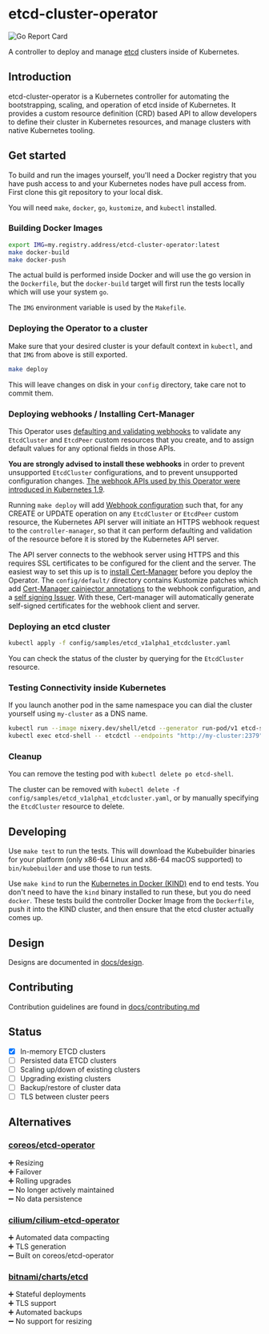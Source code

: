 # etcd-cluster-operator

![Go Report Card](https://goreportcard.com/badge/github.com/improbable-eng/etcd-cluster-operator)

A controller to deploy and manage [etcd](https://etcd.io) clusters inside of Kubernetes.

## Introduction

etcd-cluster-operator is a Kubernetes controller for automating the bootstrapping, scaling, and operation of
etcd inside of Kubernetes. It provides a custom resource definition (CRD) based API to allow developers to define their
cluster in Kubernetes resources, and manage clusters with native Kubernetes tooling.

## Get started

To build and run the images yourself, you'll need a Docker registry that you have push access to and your Kubernetes
nodes have pull access from. First clone this git repository to your local disk.

You will need `make`, `docker`, `go`, `kustomize`, and `kubectl` installed.

### Building Docker Images

```bash
export IMG=my.registry.address/etcd-cluster-operator:latest
make docker-build
make docker-push
```

The actual build is performed inside Docker and will use the go version in the `Dockerfile`, but the `docker-build`
target will first run the tests locally which will use your system `go`.

The `IMG` environment variable is used by the `Makefile`.

### Deploying the Operator to a cluster

Make sure that your desired cluster is your default context in `kubectl`, and that `IMG` from above is still exported.

```bash
make deploy
```

This will leave changes on disk in your `config` directory, take care not to commit them.

### Deploying webhooks / Installing Cert-Manager

This Operator uses [defaulting and validating webhooks](https://book.kubebuilder.io/reference/webhook-overview.html)
to validate any `EtcdCluster` and `EtcdPeer` custom resources that you create,
and to assign default values for any optional fields in those APIs.

**You are strongly advised to install these webhooks** in order to prevent unsupported `EtcdCluster` configurations,
and to prevent unsupported configuration changes.
[The webhook APIs used by this Operator were introduced in Kubernetes 1.9](https://github.com/kubernetes/kubernetes/blob/master/CHANGELOG-1.9.md#api-machinery).

Running `make deploy`  will add [Webhook configuration](https://kubernetes.io/docs/reference/access-authn-authz/extensible-admission-controllers/#webhook-configuration) such that,
for any CREATE or UPDATE operation on any `EtcdCluster` or `EtcdPeer` custom resource,
the Kubernetes API server will initiate an HTTPS webhook request to the `controller-manager`,
so that it can perform defaulting and validation of the resource before it is stored by the Kubernetes API server.

The API server connects to the webhook server using HTTPS
and this requires SSL certificates to be configured for the client and the server.
The easiest way to set this up is to [install Cert-Manager](https://book.kubebuilder.io/cronjob-tutorial/running-webhook.html#cert-manager)
before you deploy the Operator.
The `config/default/` directory contains Kustomize patches which add [Cert-Manager cainjector annotations](https://docs.cert-manager.io/en/latest/reference/cainjector.html) to the webhook configuration,
and a [self signing Issuer](https://docs.cert-manager.io/en/latest/tasks/issuers/setup-selfsigned.html).
With these, Cert-manager will automatically generate self-signed certificates for the webhook client and server.

### Deploying an etcd cluster

```bash
kubectl apply -f config/samples/etcd_v1alpha1_etcdcluster.yaml
```

You can check the status of the cluster by querying for the `EtcdCluster` resource.

### Testing Connectivity inside Kubernetes

If you launch another pod in the same namespace you can dial the cluster yourself using `my-cluster` as a DNS name.

```bash
kubectl run --image nixery.dev/shell/etcd --generator run-pod/v1 etcd-shell -- /bin/bash -c "while true; do sleep 30; done;"
kubectl exec etcd-shell -- etcdctl --endpoints "http://my-cluster:2379" member list
```

### Cleanup

You can remove the testing pod with `kubectl delete po etcd-shell`.

The cluster can be removed with `kubectl delete -f config/samples/etcd_v1alpha1_etcdcluster.yaml`, or by manually
specifying the `EtcdCluster` resource to delete.

## Developing

Use `make test` to run the tests. This will download the Kubebuilder binaries for your platform (only x86-64 Linux and
x86-64 macOS supported) to `bin/kubebuilder` and use those to run tests.

Use `make kind` to run the [Kubernetes in Docker (KIND)](https://github.com/kubernetes-sigs/kind) end to end tests. You
don't need to have the `kind` binary installed to run these, but you do need `docker`. These tests build the controller
Docker Image from the `Dockerfile`, push it into the KIND cluster, and then ensure that the etcd cluster actually comes
up.

## Design

Designs are documented in [docs/design](https://github.com/improbable-eng/etcd-cluster-operator/tree/master/docs/design).

## Contributing

Contribution guidelines are found in [docs/contributing.md](https://github.com/improbable-eng/etcd-cluster-operator/blob/master/docs/contributing.md)

## Status 

- [x] In-memory ETCD clusters
- [ ] Persisted data ETCD clusters
- [ ] Scaling up/down of existing clusters
- [ ] Upgrading existing clusters
- [ ] Backup/restore of cluster data
- [ ] TLS between cluster peers

## Alternatives

### [coreos/etcd-operator](https://github.com/coreos/etcd-operator)  

➕ Resizing  
➕ Failover  
➕ Rolling upgrades  
➖ No longer actively maintained  
➖ No data persistence  

### [cilium/cilium-etcd-operator](https://github.com/cilium/cilium-etcd-operator)

➕ Automated data compacting  
➕ TLS generation  
➖ Built on coreos/etcd-operator   

### [bitnami/charts/etcd](https://github.com/bitnami/charts/tree/master/bitnami/etcd)

➕ Stateful deployments  
➕ TLS support  
➕ Automated backups  
➖ No support for resizing  

